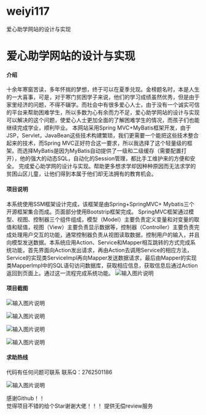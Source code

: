 # weiyi117
爱心助学网站的设计与实现

# 爱心助学网站的设计与实现


#### 介绍
 十余年寒窗苦读，多年怀揣的梦想，终于可以在夏季兑现。金榜题名时，本是人生的一大喜事，可是，对于寒门贫困学子来说，他们的学习成绩虽然优秀，但是由于家里经济的问题，不得不辍学。而社会中有很多爱心人士，由于没有一个诚实可信的平台来帮助困难学生，所以多数为心有余而力不足，爱心助学网站的设计与实现可以解决的这个问题，使爱心人士更加全面的了解困难学生的情况，而孩子们也能继续完成学业，顺利毕业。
    本网站采用Spring MVC+MyBatis框架开发，由于JSP，Servlet，JavaBean这些技术构建繁琐，我们更需要一个能把这些技术整合起来的技术，而Spring MVC正好符合这一要求，所以我选择了这个轻量级的框架。而选择MyBatis是因为MyBatis自动提供了一级和二级缓存（需要配置打开），他的强大的动态SQL，自动化的Session管理，都比手工维护来的方便和安全。
完成爱心助学网的设计与实现。帮助更多想求学却因种种原因而无法求学的贫困山区儿童，让他们得到本属于他们却无法拥有的教育机会。





#### 项目说明
本系统使用SSM框架设计完成，该框架是由Spring+SpringMVC+ Mybatis三个开源框架集合而成。页面部分使用Bootstrip框架完成。
SpringMVC框架通过模型、视图、控制器三个组件组成，模型（Model）主要负责定义变量和对变量的取值和赋值，视图（View）主要负责显示数据等，控制器（Controller）主要负责完成处理用户交互的功能，通常控制器负责从视图读取数据，控制用户的输入，并且向模型发送数据。本系统应用Action、Service和Mapper相互跳转的方式完成系统功能，首先界面向Action发出请求，再由Action去调用Service的相应方法，Service的实现类ServiceImpl再向Mapper发送数据请求，最后由Mapper的实现类MapperImpl中的SQL语句访问数据库，获取相应信息，获取信息后通过Action返回到页面上。通过这一流程完成系统功能。
![输入图片说明](https://images.gitee.com/uploads/images/2021/0126/232748_8a3bb0f7_8587779.png "屏幕截图.png")





#### 项目截图
![输入图片说明](https://images.gitee.com/uploads/images/2021/0126/232757_31641645_8587779.png "屏幕截图.png")

![输入图片说明](https://images.gitee.com/uploads/images/2021/0126/232810_a8c4f47b_8587779.png "屏幕截图.png")

![输入图片说明](https://images.gitee.com/uploads/images/2021/0126/232816_6b929501_8587779.png "屏幕截图.png")

![输入图片说明](https://images.gitee.com/uploads/images/2021/0126/232840_1c8bb549_8587779.png "屏幕截图.png")






#### 求助热线


代码有任何问题可联系
联系Q：2762501186

                            
![输入图片说明](https://images.gitee.com/uploads/images/2020/1119/003728_cd598bb9_4865385.jpeg "微信.jpg")           

感谢Github！！  
觉得项目不错的给个Star谢谢大佬！！！
提供无偿review服务
